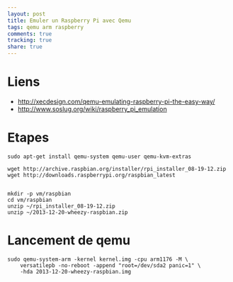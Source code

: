 ```yaml
---
layout: post
title: Emuler un Raspberry Pi avec Qemu
tags: qemu arm raspberry
comments: true
tracking: true
share: true
---
```


# Liens

* http://xecdesign.com/qemu-emulating-raspberry-pi-the-easy-way/
* http://www.soslug.org/wiki/raspberry_pi_emulation

# Etapes

	sudo apt-get install qemu-system qemu-user qemu-kvm-extras

	wget http://archive.raspbian.org/installer/rpi_installer_08-19-12.zip
	wget http://downloads.raspberrypi.org/raspbian_latest


	mkdir -p vm/raspbian
	cd vm/raspbian
	unzip ~/rpi_installer_08-19-12.zip
	unzip ~/2013-12-20-wheezy-raspbian.zip

# Lancement de qemu

	sudo qemu-system-arm -kernel kernel.img -cpu arm1176 -M \
		versatilepb -no-reboot -append "root=/dev/sda2 panic=1" \
		-hda 2013-12-20-wheezy-raspbian.img


